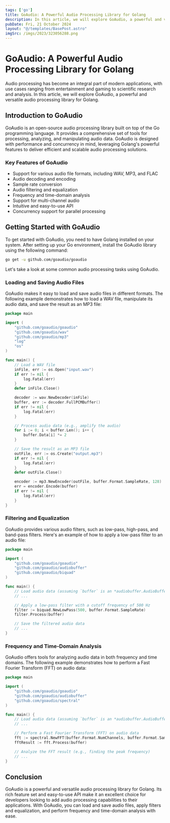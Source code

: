 ```yaml
---
tags: ['go']
title: GoAudio: A Powerful Audio Processing Library for Golang
description: In this article, we will explore GoAudio, a powerful and versatile audio processing library for Golang.
pubDate: Fri, 21 October 2024
layout: "@/templates/BasePost.astro"
imgSrc: /imgs/2023/323056288.png
---
```


# GoAudio: A Powerful Audio Processing Library for Golang

Audio processing has become an integral part of modern applications, with use cases ranging from entertainment and gaming to scientific research and analysis. In this article, we will explore GoAudio, a powerful and versatile audio processing library for Golang.

## Introduction to GoAudio

GoAudio is an open-source audio processing library built on top of the Go programming language. It provides a comprehensive set of tools for processing, analyzing, and manipulating audio data. GoAudio is designed with performance and concurrency in mind, leveraging Golang's powerful features to deliver efficient and scalable audio processing solutions.

### Key Features of GoAudio

- Support for various audio file formats, including WAV, MP3, and FLAC
- Audio decoding and encoding
- Sample rate conversion
- Audio filtering and equalization
- Frequency and time-domain analysis
- Support for multi-channel audio
- Intuitive and easy-to-use API
- Concurrency support for parallel processing

## Getting Started with GoAudio

To get started with GoAudio, you need to have Golang installed on your system. After setting up your Go environment, install the GoAudio library using the following command:

```bash
go get -u github.com/goaudio/goaudio
```

Let's take a look at some common audio processing tasks using GoAudio.

### Loading and Saving Audio Files

GoAudio makes it easy to load and save audio files in different formats. The following example demonstrates how to load a WAV file, manipulate its audio data, and save the result as an MP3 file:

```go
package main

import (
	"github.com/goaudio/goaudio"
	"github.com/goaudio/wav"
	"github.com/goaudio/mp3"
	"log"
	"os"
)

func main() {
	// Load a WAV file
	inFile, err := os.Open("input.wav")
	if err != nil {
		log.Fatal(err)
	}
	defer inFile.Close()

	decoder := wav.NewDecoder(inFile)
	buffer, err := decoder.FullPCMBuffer()
	if err != nil {
		log.Fatal(err)
	}

	// Process audio data (e.g., amplify the audio)
	for i := 0; i < buffer.Len(); i++ {
		buffer.Data[i] *= 2
	}

	// Save the result as an MP3 file
	outFile, err := os.Create("output.mp3")
	if err != nil {
		log.Fatal(err)
	}
	defer outFile.Close()

	encoder := mp3.NewEncoder(outFile, buffer.Format.SampleRate, 128)
	err = encoder.Encode(buffer)
	if err != nil {
		log.Fatal(err)
	}
}
```

### Filtering and Equalization

GoAudio provides various audio filters, such as low-pass, high-pass, and band-pass filters. Here's an example of how to apply a low-pass filter to an audio file:

```go
package main

import (
	"github.com/goaudio/goaudio"
	"github.com/goaudio/audiobuffer"
	"github.com/goaudio/biquad"
)

func main() {
	// Load audio data (assuming `buffer` is an *audiobuffer.AudioBuffer)
	// ...

	// Apply a low-pass filter with a cutoff frequency of 500 Hz
	filter := biquad.NewLowPass(500, buffer.Format.SampleRate)
	filter.Process(buffer)

	// Save the filtered audio data
	// ...
}
```

### Frequency and Time-Domain Analysis

GoAudio offers tools for analyzing audio data in both frequency and time domains. The following example demonstrates how to perform a Fast Fourier Transform (FFT) on audio data:

```go
package main

import (
	"github.com/goaudio/goaudio"
	"github.com/goaudio/audiobuffer"
	"github.com/goaudio/spectral"
)

func main() {
	// Load audio data (assuming `buffer` is an *audiobuffer.AudioBuffer)
	// ...

	// Perform a Fast Fourier Transform (FFT) on audio data
	fft := spectral.NewFFT(buffer.Format.NumChannels, buffer.Format.SampleRate)
	fftResult := fft.Process(buffer)

	// Analyze the FFT result (e.g., finding the peak frequency)
	// ...
}
```

## Conclusion

GoAudio is a powerful and versatile audio processing library for Golang. Its rich feature set and easy-to-use API make it an excellent choice for developers looking to add audio processing capabilities to their applications. With GoAudio, you can load and save audio files, apply filters and equalization, and perform frequency and time-domain analysis with ease.